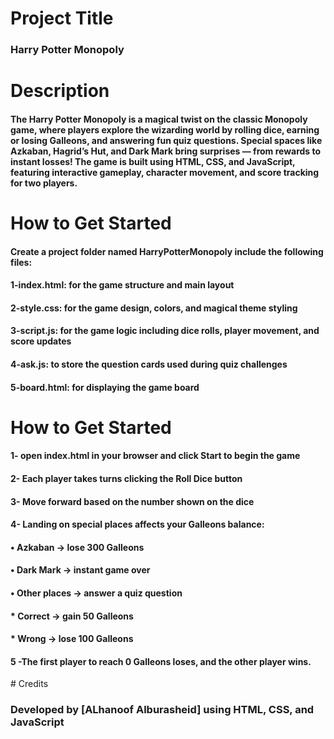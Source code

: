 # Project Title
###  Harry Potter Monopoly

# Description
#### The Harry Potter Monopoly is a magical twist on the classic Monopoly game, where players explore the wizarding world by rolling dice, earning or losing Galleons, and answering fun quiz questions. Special spaces like Azkaban, Hagrid’s Hut, and Dark Mark bring surprises — from rewards to instant losses! The game is built using HTML, CSS, and JavaScript, featuring interactive gameplay, character movement, and score tracking for two players.


# How to Get Started
#### Create a project folder named HarryPotterMonopoly include the following  files:
#### 1-index.html: for the game structure and main layout
#### 2-style.css: for the game design, colors, and magical theme styling
#### 3-script.js: for the game logic including dice rolls, player movement, and score updates
#### 4-ask.js: to store the question cards used during quiz challenges
#### 5-board.html: for displaying the game board

# How to Get Started
#### 1- open index.html in your browser and click Start to begin the game
#### 2- Each player takes turns clicking the Roll Dice button
#### 3- Move forward based on the number shown on the dice
#### 4- Landing on special places affects your Galleons balance:
#### • Azkaban → lose 300 Galleons
#### • Dark Mark → instant game over
#### • Other places → answer a quiz question
#### * Correct → gain 50 Galleons
#### * Wrong → lose 100 Galleons
#### 5 -The first player to reach 0 Galleons loses, and the other player wins.
# Credits
### Developed by [ALhanoof Alburasheid] using HTML, CSS, and JavaScript
